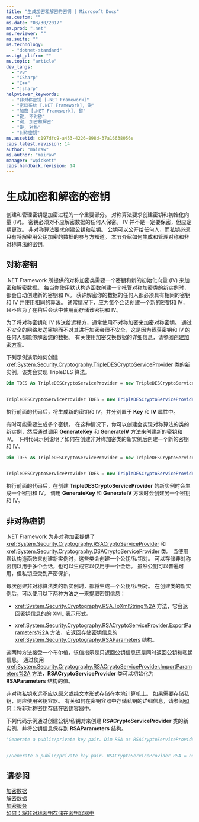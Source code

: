 ```yaml
---
title: "生成加密和解密的密钥 | Microsoft Docs"
ms.custom: ""
ms.date: "03/30/2017"
ms.prod: ".net"
ms.reviewer: ""
ms.suite: ""
ms.technology: 
  - "dotnet-standard"
ms.tgt_pltfrm: ""
ms.topic: "article"
dev_langs: 
  - "VB"
  - "CSharp"
  - "C++"
  - "jsharp"
helpviewer_keywords: 
  - "非对称密钥 [.NET Framework]"
  - "密码系统 [.NET Framework], 键"
  - "加密 [.NET Framework], 键"
  - "键, 不对称"
  - "键, 加密和解密"
  - "键, 对称"
  - "对称密钥"
ms.assetid: c197dfc9-a453-4226-898d-37a16638056e
caps.latest.revision: 14
author: "mairaw"
ms.author: "mairaw"
manager: "wpickett"
caps.handback.revision: 14
---
```

# 生成加密和解密的密钥
创建和管理密钥是加密过程的一个重要部分。 对称算法要求创建密钥和初始化向量 \(IV\)。 密钥必须对不应解密数据的任何人保密。 IV 并不是一定要保密，但应定期更改。 非对称算法要求创建公钥和私钥。 公钥可以公开给任何人，而私钥必须只有将解密用公钥加密的数据的参与方知道。 本节介绍如何生成和管理对称和非对称算法的密钥。  
  
## 对称密钥  
 .NET Framework 所提供的对称加密类需要一个密钥和新的初始化向量 \(IV\) 来加密和解密数据。 每当你使用默认构造函数创建一个托管对称加密类的新实例时，都会自动创建新的密钥和 IV。 获许解密你的数据的任何人都必须具有相同的密钥和 IV 并使用相同的算法。 通常情况下，应为每个会话创建一个新的密钥和 IV，且不应为了在稍后会话中使用而存储该密钥和 IV。  
  
 为了将对称密钥和 IV 传送给远程方，通常使用不对称加密来加密对称密钥。 通过不安全的网络发送密钥而不对其进行加密会很不安全，这是因为截获密钥和 IV 的任何人都能够解密您的数据。 有关使用加密交换数据的详细信息，请参阅[创建加密方案](../../../docs/standard/security/creating-a-cryptographic-scheme.md)。  
  
 下列示例演示如何创建 <xref:System.Security.Cryptography.TripleDESCryptoServiceProvider> 类的新实例，该类会实现 TripleDES 算法。  
  
```vb  
Dim TDES As TripleDESCryptoServiceProvider = new TripleDESCryptoServiceProvider()  
  
```  
  
```csharp  
TripleDESCryptoServiceProvider TDES = new TripleDESCryptoServiceProvider();  
```  
  
 执行前面的代码后，将生成新的密钥和 IV，并分别置于 **Key** 和 **IV** 属性中。  
  
 有时可能需要生成多个密钥。 在这种情况下，你可以创建会实现对称算法的类的新实例，然后通过调用 **GenerateKey** 和 **GenerateIV** 方法来创建新的密钥和 IV。 下列代码示例说明了如何在创建非对称加密类的新实例后创建一个新的密钥和 IV。  
  
```vb  
Dim TDES As TripleDESCryptoServiceProvider = new TripleDESCryptoServiceProvider() TDES.GenerateIV() TDES.GenerateKey()  
  
```  
  
```csharp  
TripleDESCryptoServiceProvider TDES = new TripleDESCryptoServiceProvider(); TDES.GenerateIV(); TDES.GenerateKey();  
```  
  
 执行前面的代码后，在创建 **TripleDESCryptoServiceProvider** 的新实例时会生成一个密钥和 IV。 调用 **GenerateKey** 和 **GenerateIV** 方法时会创建另一个密钥和 IV。  
  
## 非对称密钥  
 .NET Framework 为非对称加密提供了 <xref:System.Security.Cryptography.RSACryptoServiceProvider> 和 <xref:System.Security.Cryptography.DSACryptoServiceProvider> 类。 当使用默认构造函数来创建新实例时，这些类会创建一个公钥\/私钥对。 可以存储非对称密钥以用于多个会话，也可以生成它以仅用于一个会话。 虽然公钥可以普遍可用，但私钥应受到严密保护。  
  
 每次创建非对称算法类的新实例时，都将生成一个公钥\/私钥对。 在创建类的新实例后，可以使用以下两种方法之一来提取密钥信息：  
  
-   <xref:System.Security.Cryptography.RSA.ToXmlString%2A> 方法，它会返回密钥信息的的 XML 表示形式。  
  
-   <xref:System.Security.Cryptography.RSACryptoServiceProvider.ExportParameters%2A> 方法，它返回存储密钥信息的 <xref:System.Security.Cryptography.RSAParameters> 结构。  
  
 这两种方法接受一个布尔值，该值指示是只返回公钥信息还是同时返回公钥和私钥信息。 通过使用 <xref:System.Security.Cryptography.RSACryptoServiceProvider.ImportParameters%2A> 方法，**RSACryptoServiceProvider** 类可以初始化为 **RSAParameters** 结构的值。  
  
 非对称私钥永远不应以原义或纯文本形式存储在本地计算机上。 如果需要存储私钥，则应使用密钥容器。 有关如何在密钥容器中存储私钥的详细信息，请参阅[如何：将非对称密钥存储在密钥容器中](../../../docs/standard/security/how-to-store-asymmetric-keys-in-a-key-container.md)。  
  
 下列代码示例通过创建公钥\/私钥对来创建 **RSACryptoServiceProvider** 类的新实例，并将公钥信息保存到 **RSAParameters** 结构。  
  
```vb  
'Generate a public/private key pair. Dim RSA as RSACryptoServiceProvider = new RSACryptoServiceProvider() 'Save the public key information to an RSAParameters structure. Dim RSAKeyInfo As RSAParameters = RSA.ExportParameters(false)  
  
```  
  
```csharp  
//Generate a public/private key pair. RSACryptoServiceProvider RSA = new RSACryptoServiceProvider(); //Save the public key information to an RSAParameters structure. RSAParameters RSAKeyInfo = RSA.ExportParameters(false);  
```  
  
## 请参阅  
 [加密数据](../../../docs/standard/security/encrypting-data.md)   
 [解密数据](../../../docs/standard/security/decrypting-data.md)   
 [加密服务](../../../docs/standard/security/cryptographic-services.md)   
 [如何：将非对称密钥存储在密钥容器中](../../../docs/standard/security/how-to-store-asymmetric-keys-in-a-key-container.md)